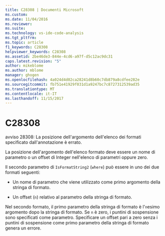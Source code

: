 ```yaml
---
title: C28308 | Documenti Microsoft
ms.custom: 
ms.date: 11/04/2016
ms.reviewer: 
ms.suite: 
ms.technology: vs-ide-code-analysis
ms.tgt_pltfrm: 
ms.topic: article
f1_keywords: C28308
helpviewer_keywords: C28308
ms.assetid: 2be46de3-844e-4cd6-a97f-d5c12ac9dc31
caps.latest.revision: "5"
author: mikeblome
ms.author: mblome
manager: ghogen
ms.openlocfilehash: 4a024d4d02ca28241d8b60c7db879a8cdfee282e
ms.sourcegitcommit: fb751e41929f031d1a9247bc7c8727312539ad35
ms.translationtype: MT
ms.contentlocale: it-IT
ms.lasthandoff: 11/15/2017
---
```

# <a name="c28308"></a>C28308
avviso 28308: La posizione dell'argomento dell'elenco dei formati specificato dall'annotazione è errato.  
  
 La posizione dell'argomento dell'elenco formato deve essere un nome di parametro o un offset di Integer nell'elenco di parametri oppure zero.  
  
 Il secondo parametro di `IsFormatString2` (`where`) può essere in uno dei due formati seguenti:  
  
-   Un nome di parametro che viene utilizzato come primo argomento della stringa di formato.  
  
-   Un offset (`n`) relativo al parametro della stringa di formato.  
  
 Nel secondo formato, il primo parametro della stringa di formato è l'`n`esimo argomento dopo la stringa di formato. Se `n` è zero, i puntini di sospensione sono specificati come parametro. Specificare un offset pari a zero senza i puntini di sospensione come primo parametro della stringa di formato genera un errore.